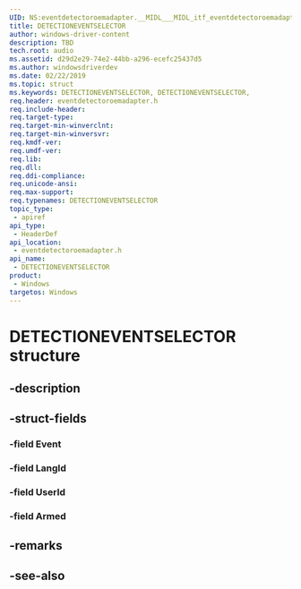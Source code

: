 ```yaml
---
UID: NS:eventdetectoroemadapter.__MIDL___MIDL_itf_eventdetectoroemadapter_0000_0000_0004
title: DETECTIONEVENTSELECTOR
author: windows-driver-content
description: TBD
tech.root: audio
ms.assetid: d29d2e29-74e2-44bb-a296-ecefc25437d5
ms.author: windowsdriverdev
ms.date: 02/22/2019
ms.topic: struct
ms.keywords: DETECTIONEVENTSELECTOR, DETECTIONEVENTSELECTOR, 
req.header: eventdetectoroemadapter.h
req.include-header:
req.target-type:
req.target-min-winverclnt:
req.target-min-winversvr:
req.kmdf-ver:
req.umdf-ver:
req.lib:
req.dll:
req.ddi-compliance:
req.unicode-ansi:
req.max-support:
req.typenames: DETECTIONEVENTSELECTOR
topic_type: 
 - apiref
api_type: 
 - HeaderDef
api_location: 
 - eventdetectoroemadapter.h
api_name: 
 - DETECTIONEVENTSELECTOR
product: 
 - Windows
targetos: Windows
---
```


# DETECTIONEVENTSELECTOR structure

## -description


## -struct-fields

### -field Event
 
### -field LangId
 
### -field UserId
 
### -field Armed
 

## -remarks

## -see-also